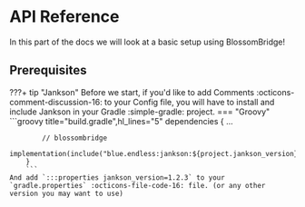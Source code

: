 # API Reference

In this part of the docs we will look at a basic setup using BlossomBridge!

## Prerequisites
???+ tip "Jankson"
    Before we start, if you'd like to add Comments :octicons-comment-discussion-16: to your Config file, you will have to install and include Jankson in your Gradle :simple-gradle: project.
    === "Groovy"
        ```groovy title="build.gradle",hl_lines="5"
        dependencies {
            ...

	        // blossombridge
	        implementation(include("blue.endless:jankson:${project.jankson_version}"))
        }
        ```
    And add `:::properties jankson_version=1.2.3` to your `gradle.properties` :octicons-file-code-16: file. (or any other version you may want to use)